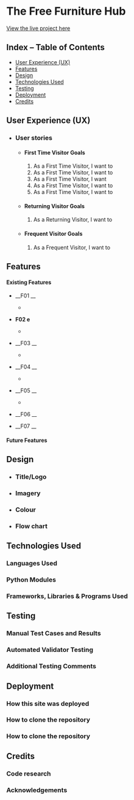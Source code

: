 # The Free Furniture Hub

[View the live project here](https://free-furniture-hub-10db98e468e6.herokuapp.com/)



## Index – Table of Contents
* [User Experience (UX)](#user-experience-ux) 
* [Features](#features)
* [Design](#design)
* [Technologies Used](#technologies-used)
* [Testing](#testing)
* [Deployment](#deployment)
* [Credits](#credits)

## User Experience (UX)

-   ### User stories

    -   #### First Time Visitor Goals
        1. As a First Time Visitor, I want to 
        2. As a First Time Visitor, I want to 
        3. As a First Time Visitor, I want 
        4. As a First Time Visitor, I want to 
        5. As a First Time Visitor, I want to 
        
    -   #### Returning Visitor Goals

        1. As a Returning Visitor, I want to 

    -   #### Frequent Visitor Goals
    
        1. As a Frequent Visitor, I want to 
      
## Features

#### Existing Features

- __F01 __

    - 
    
- __F02 e__

    - 



- __F03 __

    - 

- __F04 __
    
    - 
    

- __F05 __
    
    - 
    

- __F06 __
    


- __F07 __
    

#### Future Features



## Design

-   ### Title/Logo


-   ### Imagery


-   ### Colour


-   ### Flow chart




## Technologies Used

### Languages Used



### Python Modules



### Frameworks, Libraries & Programs Used


    
## Testing

### Manual Test Cases and Results



 ### Automated Validator Testing



 ### Additional Testing Comments


## Deployment

### How this site was deployed


  
### How to clone the repository



### How to clone the repository


## Credits

### Code research


### Acknowledgements


